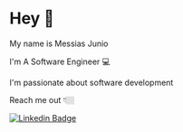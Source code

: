 # Hey 👋

My name is Messias Junio

I'm A Software Engineer 💻

I'm passionate about software development

Reach me out 👇🏼

[![Linkedin Badge](https://img.shields.io/badge/-LinkedIn-blue?style=flat-square&logo=Linkedin&logoColor=white&link=https://www.linkedin.com/in/messiasjunio/)](https://www.linkedin.com/in/messiasjunio/) 
